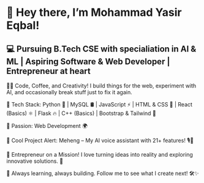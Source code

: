 # 👋 Hey there, I’m Mohammad Yasir Eqbal!
## 💻 Pursuing B.Tech CSE with specialiation in AI & ML | Aspiring Software & Web Developer | Entrepreneur at heart

👨‍💻 Code, Coffee, and Creativity! I build things for the web, experiment with AI, and occasionally break stuff just to fix it again.

🔹 Tech Stack: Python 🐍 | MySQL 🛢 | JavaScript ⚡ | HTML & CSS 🎨 | React (Basics) ⚛ | Flask 🔥 | C++ (Basics) | Bootstrap & Tailwind 🌊

🔹 Passion: Web Development 🌍

🔹 Cool Project Alert: Meheng – My AI voice assistant with 21+ features! 🎙🤖

🚀 Entrepreneur on a Mission! I love turning ideas into reality and exploring innovative solutions. 👀

📌 Always learning, always building. Follow me to see what I create next! 🛠✨
